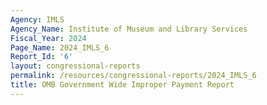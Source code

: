 ```yaml
---
Agency: IMLS
Agency_Name: Institute of Museum and Library Services
Fiscal_Year: 2024
Page_Name: 2024_IMLS_6
Report_Id: '6'
layout: congressional-reports
permalink: /resources/congressional-reports/2024_IMLS_6
title: OMB Government Wide Improper Payment Report
---
```

